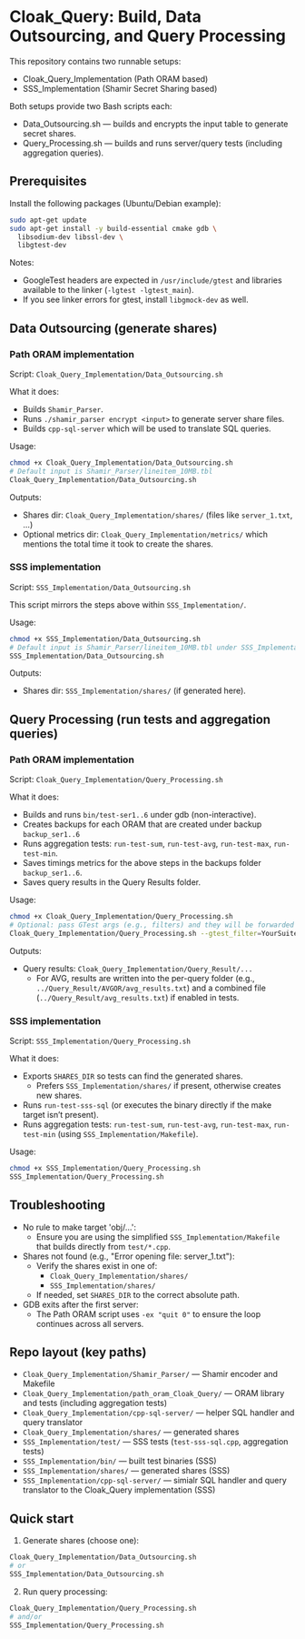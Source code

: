 # Cloak_Query: Build, Data Outsourcing, and Query Processing

This repository contains two runnable setups:
- Cloak_Query_Implementation (Path ORAM based)
- SSS_Implementation (Shamir Secret Sharing based)

Both setups provide two Bash scripts each:
- Data_Outsourcing.sh — builds and encrypts the input table to generate secret shares.
- Query_Processing.sh — builds and runs server/query tests (including aggregation queries).

## Prerequisites
Install the following packages (Ubuntu/Debian example):

```bash
sudo apt-get update
sudo apt-get install -y build-essential cmake gdb \
  libsodium-dev libssl-dev \
  libgtest-dev
```

Notes:
- GoogleTest headers are expected in `/usr/include/gtest` and libraries available to the linker (`-lgtest -lgtest_main`).
- If you see linker errors for gtest, install `libgmock-dev` as well.

## Data Outsourcing (generate shares)

### Path ORAM implementation
Script: `Cloak_Query_Implementation/Data_Outsourcing.sh`

What it does:
- Builds `Shamir_Parser`.
- Runs `./shamir_parser encrypt <input>` to generate server share files.
- Builds `cpp-sql-server` which will be used to translate SQL queries.

Usage:
```bash
chmod +x Cloak_Query_Implementation/Data_Outsourcing.sh
# Default input is Shamir_Parser/lineitem_10MB.tbl
Cloak_Query_Implementation/Data_Outsourcing.sh
```

Outputs:
- Shares dir: `Cloak_Query_Implementation/shares/` (files like `server_1.txt`, ...)
- Optional metrics dir: `Cloak_Query_Implementation/metrics/` which mentions the total time it took to create the shares.

### SSS implementation
Script: `SSS_Implementation/Data_Outsourcing.sh`

This script mirrors the steps above within `SSS_Implementation/`.

Usage:
```bash
chmod +x SSS_Implementation/Data_Outsourcing.sh
# Default input is Shamir_Parser/lineitem_10MB.tbl under SSS_Implementation
SSS_Implementation/Data_Outsourcing.sh
```

Outputs:
- Shares dir: `SSS_Implementation/shares/` (if generated here).

## Query Processing (run tests and aggregation queries)

### Path ORAM implementation
Script: `Cloak_Query_Implementation/Query_Processing.sh`

What it does:
- Builds and runs `bin/test-ser1..6` under gdb (non-interactive).
- Creates backups for each ORAM that are created under backup `backup_ser1..6`
- Runs aggregation tests: `run-test-sum`, `run-test-avg`, `run-test-max`, `run-test-min`.
- Saves timings metrics for the above steps in the backups folder `backup_ser1..6`.
- Saves query results in the Query Results folder.

Usage:
```bash
chmod +x Cloak_Query_Implementation/Query_Processing.sh
# Optional: pass GTest args (e.g., filters) and they will be forwarded to tests
Cloak_Query_Implementation/Query_Processing.sh --gtest_filter=YourSuite.*
```

Outputs:
- Query results: `Cloak_Query_Implementation/Query_Result/...`
  - For AVG, results are written into the per-query folder (e.g., `../Query_Result/AVGOR/avg_results.txt`) and a combined file (`../Query_Result/avg_results.txt`) if enabled in tests.

### SSS implementation
Script: `SSS_Implementation/Query_Processing.sh`

What it does:
- Exports `SHARES_DIR` so tests can find the generated shares.
  - Prefers `SSS_Implementation/shares/` if present, otherwise creates new shares.
- Runs `run-test-sss-sql` (or executes the binary directly if the make target isn’t present).
- Runs aggregation tests: `run-test-sum`, `run-test-avg`, `run-test-max`, `run-test-min` (using `SSS_Implementation/Makefile`).

Usage:
```bash
chmod +x SSS_Implementation/Query_Processing.sh
SSS_Implementation/Query_Processing.sh
```

## Troubleshooting

- No rule to make target 'obj/…':
  - Ensure you are using the simplified `SSS_Implementation/Makefile` that builds directly from `test/*.cpp`.
- Shares not found (e.g., "Error opening file: server_1.txt"):
  - Verify the shares exist in one of:
    - `Cloak_Query_Implementation/shares/`
    - `SSS_Implementation/shares/`
  - If needed, set `SHARES_DIR` to the correct absolute path.
- GDB exits after the first server:
  - The Path ORAM script uses `-ex "quit 0"` to ensure the loop continues across all servers.

## Repo layout (key paths)
- `Cloak_Query_Implementation/Shamir_Parser/` — Shamir encoder and Makefile
- `Cloak_Query_Implementation/path_oram_Cloak_Query/` — ORAM library and tests (including aggregation tests)
- `Cloak_Query_Implementation/cpp-sql-server/` — helper SQL handler and query translator
- `Cloak_Query_Implementation/shares/` — generated shares
- `SSS_Implementation/test/` — SSS tests (`test-sss-sql.cpp`, aggregation tests)
- `SSS_Implementation/bin/` — built test binaries (SSS)
- `SSS_Implementation/shares/` — generated shares (SSS)
- `SSS_Implementation/cpp-sql-server/` — simialr SQL handler and query translator to the Cloak_Query implementation (SSS)

## Quick start
1) Generate shares (choose one):
```bash
Cloak_Query_Implementation/Data_Outsourcing.sh
# or
SSS_Implementation/Data_Outsourcing.sh
```

2) Run query processing:
```bash
Cloak_Query_Implementation/Query_Processing.sh
# and/or
SSS_Implementation/Query_Processing.sh
```
